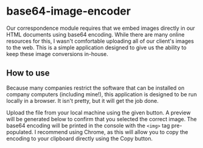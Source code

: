 # base64-image-encoder

Our correspondence module requires that we embed images directly in our HTML documents using base64 encoding. While there are many online resources for this, I wasn't comfortable uploading all of our client's images to the web. This is a simple application designed to give us the ability to keep these image conversions in-house.

## How to use

Because many companies restrict the software that can be installed on company computers (including mine!), this application is designed to be run locally in a browser. It isn't pretty, but it will get the job done.

Upload the file from your local machine using the given button. A preview will be generated below to confirm that you selected the correct image. The base64 encoding will be printed in the console with the `<img>` tag pre-populated. I recommend using Chrome, as this will allow you to copy the encoding to your clipboard directly using the Copy button.
